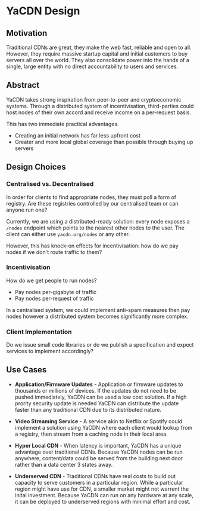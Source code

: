 # YaCDN Design

## Motivation

Traditional CDNs are great, they make the web fast, reliable and open to all. However, they require massive startup capital and initial customers to buy servers all over the world. They also consolidate power into the hands of a single, large entity with no direct accountability to users and services.

## Abstract

YaCDN takes strong inspiration from peer-to-peer and cryptoeconomic systems. Through a distributed system of incentivisation, third-parties could host nodes of their own accord and receive income on a per-request basis.

This has two immediate practical advantages.

* Creating an initial network has far less upfront cost
* Greater and more local global coverage than possible through buying up servers

## Design Choices

### Centralised vs. Decentralised

In order for clients to find appropriate nodes, they must poll a form of registry. Are these registries controlled by our centralised team or can anyone run one?

Currently, we are using a distributed-ready solution: every node exposes a `/nodes` endpoint which points to the nearest other nodes to the user. The client can either use `yacdn.org/nodes` or any other.

However, this has knock-on effects for incentivisation: how do we pay nodes if we don't route traffic to them?

### Incentivisation

How do we get people to run nodes?

* Pay nodes per-gigabyte of traffic
* Pay nodes per-request of traffic

In a centralised system, we could implement anti-spam measures then pay nodes however a distributed system becomes significantly more complex.

### Client Implementation

Do we issue small code libraries or do we publish a specification and expect services to implement accordingly?

## Use Cases

* **Application/Firmware Updates** - Application or firmware updates to thousands or millions of devices. If the updates do not need to be pushed immediately, YaCDN can be used a low cost solution. If a high prority security update is needed YaCDN can distribute the update faster than any traditional CDN due to its distributed nature. 

* **Video Streaming Service** - A service akin to Netflix or Spotify could implement a solution using YaCDN where each client would lookup from a registry, then stream from a caching node in their local area.

* **Hyper Local CDN** - When latency is important, YaCDN has a unique advantage over traditional CDNs. Because YaCDN nodes can be run anywhere, content/data could be served from the building next door rather than a data center 3 states away.

* **Underserved CDN** - Traditional CDNs have real costs to build out capacity to serve customers in a particular region. While a particular region might have use for CDN, a smaller market might not warrent the inital investment. Because YaCDN can run on any hardware at any scale, it can be deployed to underserved regions with minimal effort and cost.


